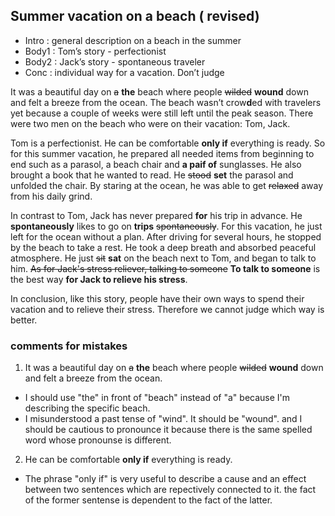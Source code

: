 ## Summer vacation on a beach ( revised)

- Intro : general description on a beach in the summer
- Body1 : Tom’s story - perfectionist
- Body2 : Jack’s story - spontaneous traveler
- Conc : individual way for a vacation. Don’t judge

It was a beautiful day on ~~a~~ **the** beach where people ~~wilded~~ **wound** down and felt a breeze from the ocean. The beach wasn’t crow**d**ed with travelers yet because a couple of weeks were still left until the peak season. There were two men on the beach who were on their vacation: Tom, Jack.

Tom is a perfectionist. He can be comfortable **only if** everything is ready. So for this summer vacation, he prepared all needed items from beginning to end such as a parasol, a beach chair and **a paif of** sunglasses. He also brought a book that he wanted to read. He ~~stood~~ **set** the parasol and unfolded the chair. By staring at the ocean, he was able to get ~~relaxed~~ away from his daily grind.

In contrast to Tom, Jack has never prepared **for** his trip in advance. He **spontaneously** likes to go on **trips** ~~spontaneously~~. For this vacation, he just left for the ocean without a plan. After driving for several hours, he stopped by the beach to take a rest. He took a deep breath and absorbed peaceful atmosphere. He just ~~sit~~ **sat** on the beach next to Tom, and began to talk to him. ~~As for Jack's stress reliever, talking to someone~~ **To talk to someone** is the best way **for Jack to relieve his stress**.

In conclusion, like this story, people have their own ways to spend their vacation and to relieve their stress. Therefore we cannot judge which way is better. 


### comments for mistakes 

1. It was a beautiful day on ~~a~~ **the** beach where people ~~wilded~~ **wound** down and felt a breeze from the ocean.

- I should use "the" in front of "beach" instead of "a" because I'm describing the specific beach. 
- I misunderstood a past tense of "wind". It should be "wound". and I should be cautious to pronounce it because there is the same spelled word whose pronounse is different.

2. He can be comfortable **only if** everything is ready.
- The phrase "only if" is very useful to describe a cause and an effect between two sentences which are repectively connected to it. the fact of the former sentense is dependent to the fact of the latter. 
